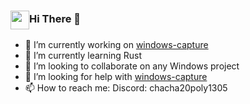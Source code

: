 <h3><img align="center" height="30" src="https://github.com/NiiightmareXD/NiiightmareXD/assets/90005793/df419d27-c125-40a7-b4d8-d1538174e4a1">Hi There 👋</h3>


- 🔭 I’m currently working on [windows-capture](https://github.com/NiiightmareXD/windows-capture)
- 🌱 I’m currently learning Rust
- 👯 I’m looking to collaborate on any Windows project
- 🤔 I’m looking for help with [windows-capture](https://github.com/NiiightmareXD/windows-capture)
- 📫 How to reach me: Discord: chacha20poly1305
